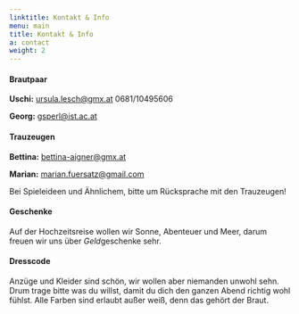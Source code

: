 ```yaml
---
linktitle: Kontakt & Info
menu: main
title: Kontakt & Info
a: contact
weight: 2
---
```


#### Brautpaar

**Uschi:**
  <a href="mailto:ursula.lesch@gmx.at">ursula.lesch@gmx.at</a> 0681/10495606

**Georg:** <a href="mailto:gsperl@ist.ac.at">gsperl@ist.ac.at</a> 

#### Trauzeugen

**Bettina:** bettina-aigner@gmx.at

**Marian:** marian.fuersatz@gmail.com

Bei Spieleideen und &Auml;hnlichem, bitte um R&uuml;cksprache mit den Trauzeugen!


#### Geschenke

<!-- Macht euch die Geschenkesuche nicht zur Qual, *Geld* ist f&uuml;r uns die beste Wahl! -->
Auf der Hochzeitsreise wollen wir Sonne, Abenteuer und Meer, darum freuen wir uns &uuml;ber *Geld*geschenke sehr. 


#### Dresscode

Anz&uuml;ge und Kleider sind sch&ouml;n, wir wollen aber niemanden unwohl sehn. Drum trage bitte was du willst, damit du dich den ganzen Abend richtig wohl f&uuml;hlst. Alle Farben sind erlaubt außer wei&szlig;, denn das geh&ouml;rt der Braut. 